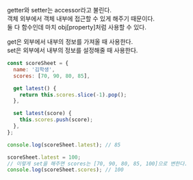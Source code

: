 getter와 setter는 accessor라고 불린다.  
객체 외부에서 객체 내부에 접근할 수 있게 해주기 때문이다.  
둘 다 함수인데 마치 obj[property]처럼 사용할 수 있다.

get은 외부에서 내부의 정보를 가져올 때 사용한다.  
set은 외부에서 내부의 정보를 설정해줄 때 사용한다.

```js
const scoreSheet = {
  name: '김학생',
  scores: [70, 90, 80, 85],

  get latest() {
    return this.scores.slice(-1).pop();
  },

  set latest(score) {
    this.scores.push(score);
  },
};

console.log(scoreSheet.latest); // 85

scoreSheet.latest = 100;
// 이렇게 set을 해주면 scores는 [70, 90, 80, 85, 100]으로 변한다.
console.log(scoreSheet.scores); // 100
```
